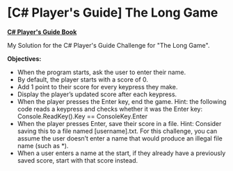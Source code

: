 # [C# Player's Guide] The Long Game
**[C# Player's Guide Book](https://csharpplayersguide.com/)**

My Solution for the C# Player's Guide Challenge for "The Long Game".

**Objectives:**
<ul>
<li>When the program starts, ask the user to enter their name.</li>
<li>By default, the player starts with a score of 0.</li>
<li>Add 1 point to their score for every keypress they make.</li>
<li>Display the player’s updated score after each keypress.</li>
<li>When the player presses the Enter key, end the game. Hint: the following code reads a keypress and
checks whether it was the Enter key: Console.ReadKey().Key == ConsoleKey.Enter</li>
<li>When the player presses Enter, save their score in a file. Hint: Consider saving this to a file named
[username].txt. For this challenge, you can assume the user doesn’t enter a name that would produce
an illegal file name (such as *).</li>
<li>When a user enters a name at the start, if they already have a previously saved score, start with that
score instead.</li>
</ul>

